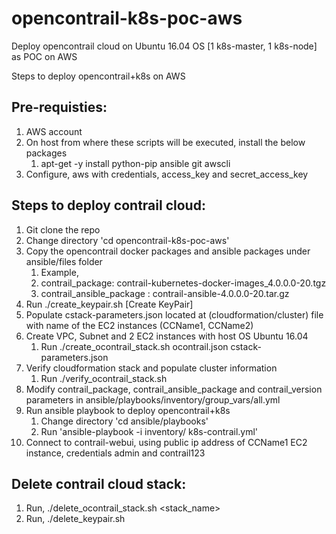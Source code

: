 # opencontrail-k8s-poc-aws
Deploy opencontrail cloud on Ubuntu 16.04 OS [1 k8s-master, 1 k8s-node] as POC on AWS

Steps to deploy opencontrail+k8s on AWS

Pre-requisties:
--------------
1. AWS account
2. On host from where these scripts will be executed, install the below packages
   1. apt-get -y install python-pip ansible git awscli
3. Configure, aws with credentials, access_key and secret_access_key


Steps to deploy contrail cloud:
-------------------------------
1. Git clone the repo
2. Change directory 'cd opencontrail-k8s-poc-aws'
3. Copy the opencontrail docker packages and ansible packages under ansible/files folder
   1. Example, 
   2. contrail_package: contrail-kubernetes-docker-images_4.0.0.0-20.tgz
   2. contrail_ansible_package : contrail-ansible-4.0.0.0-20.tar.gz
4. Run ./create_keypair.sh [Create KeyPair]
5. Populate cstack-parameters.json located at (cloudformation/cluster) file with name of the EC2 instances (CCName1, CCName2)
6. Create VPC, Subnet and 2 EC2 instances with host OS Ubuntu 16.04
   1. Run ./create_ocontrail_stack.sh <stack-name> ocontrail.json cstack-parameters.json
7. Verify cloudformation stack and populate cluster information 
   1. Run ./verify_ocontrail_stack.sh <stack-name>
8. Modify contrail_package, contrail_ansible_package and contrail_version parameters in ansible/playbooks/inventory/group_vars/all.yml
9. Run ansible playbook to deploy opencontrail+k8s
   1. Change directory 'cd ansible/playbooks'
   2. Run 'ansible-playbook -i inventory/ k8s-contrail.yml' 
10. Connect to contrail-webui, using public ip address of CCName1 EC2 instance, credentials admin and contrail123


Delete contrail cloud stack:
---------------------------
1. Run, ./delete_ocontrail_stack.sh <stack_name>
2. Run, ./delete_keypair.sh
